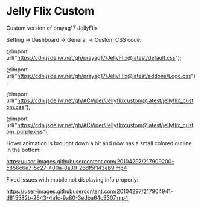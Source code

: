 # Jelly Flix Custom
Custom version of prayag17 JellyFlix

Setting -> Dashboard -> General -> Custom CSS code:

@import url("https://cdn.jsdelivr.net/gh/prayag17/JellyFlix@latest/default.css");

@import url("https://cdn.jsdelivr.net/gh/prayag17/JellyFlix@latest/addons/Logo.css");

@import url("https://cdn.jsdelivr.net/gh/ACViper/Jellyflixcustom@latest/jellyflix_custom.css");

@import url("https://cdn.jsdelivr.net/gh/ACViper/Jellyflixcustom@latest/jellyflix_custom_purple.css");

Hover animation is brought down a bit and now has a small colored outline in the bottom:

https://user-images.githubusercontent.com/20104297/217909200-c856c6e7-5c27-400a-8a39-26df5f143eb9.mp4

Fixed issues with mobile not displaying info properly:

https://user-images.githubusercontent.com/20104297/217904941-d815582b-2643-4a1c-9a80-3edba64c3307.mp4

